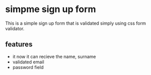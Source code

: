 # simpme sign up form
This is a simple sign up form that is validated simply using css form validator.
## features 
+ it now it can recieve the name, surname
+ validated email
+ password field
